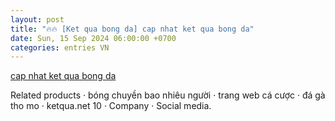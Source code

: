 ```yaml
---
layout: post
title: "🔥🔥 [Ket qua bong da] cap nhat ket qua bong da"
date: Sun, 15 Sep 2024 06:00:00 +0700
categories: entries VN
---
```

[cap nhat ket qua bong da](https://nhidong.org.vn/soft/gKlJOpqdX5.phtml)

Related products · bóng chuyền bao nhiêu người · trang web cá cược · đá gà tho mo · ketqua.net 10 · Company · Social media.

